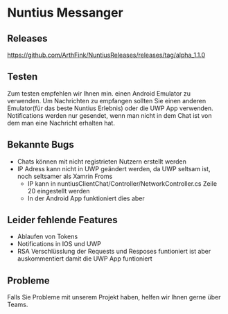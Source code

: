 # Nuntius Messanger

## Releases
https://github.com/ArthFink/NuntiusReleases/releases/tag/alpha_1.1.0

## Testen
Zum testen empfehlen wir Ihnen min. einen Android Emulator zu verwenden. Um Nachrichten zu empfangen sollten Sie einen anderen Emulator(für das beste Nuntius Erlebnis) oder die UWP App verwenden. 
Notifications werden nur gesendet, wenn man nicht in dem Chat ist von dem man eine Nachricht erhalten hat.

## Bekannte Bugs
- Chats können mit nicht registrieten Nutzern erstellt werden
- IP Adress kann nicht in UWP geändert werden, da UWP seltsam ist, noch seltsamer als Xamrin Froms
  - IP kann in nuntiusClientChat/Controller/NetworkController.cs Zeile 20 eingestellt werden
  - In der Android App funktioniert dies aber

## Leider fehlende Features
- Ablaufen von Tokens
- Notifications in IOS und UWP  
- RSA Verschlüsslung der Requests und Resposes funtioniert ist aber auskommentiert damit die UWP App funtioniert

## Probleme
Falls Sie Probleme mit unserem Projekt haben, helfen wir Ihnen gerne über Teams.
